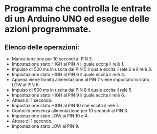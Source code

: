 # Programma che controlla le entrate di un Arduino UNO ed esegue delle azioni programmate.

## Elenco delle operazioni:

-   Manca tensione per 10 secondi al PIN 3.
-   Impostazione stato HIGH al PIN 4 il quale eccita il relè 1.
-   Impulso di 500 ms in uscita dal PIN 5 il quale eccita il relè 2 e il relè 3.
-   Impostazione stato HIGH al PIN 6 il quale eccita il relè 4.
-   Appena viene fornita alimentazione al PIN 7 viene impostato lo stato LOW al PIN 6.
-   Impulso di 500 ms in uscita dal PIN 8 il quale eccita il relè 5.
-   Impostazione stato HIGH al PIN 9 il quale eccita il relè 6.
-   Attesa di 1 secondo.
-   Impostazione stato HIGH al PIN 10 che eccita il relè 7.
-   Controllo presenza alimentazione per 10 secondi al PIN 3.
-   Impostazione stato LOW ai PIN 10 e 4.
-   Attesa di 1 secondo.
-   Impostazione stato LOW al PIN 9.
